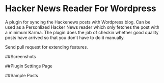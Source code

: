 # Hacker News Reader For Wordpress
A plugin for syncing the Hackenews posts with Wordpress blog. Can be used as a Personlized Hacker News reader which only fetches the post with a minimum Karma. The plugin does the job of checkin whether good quality posts have arrived so that you don't have to do it manually. 

Send pull request for extending features. 

##Screenshots

##Plugin Settings Page

##Sample Posts

